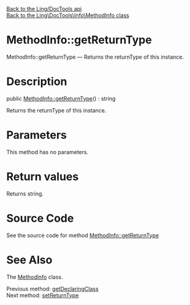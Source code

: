 [Back to the Ling/DocTools api](https://github.com/lingtalfi/DocTools/blob/master/doc/api/Ling/DocTools.md)<br>
[Back to the Ling\DocTools\Info\MethodInfo class](https://github.com/lingtalfi/DocTools/blob/master/doc/api/Ling/DocTools/Info/MethodInfo.md)


MethodInfo::getReturnType
================



MethodInfo::getReturnType — Returns the returnType of this instance.




Description
================


public [MethodInfo::getReturnType](https://github.com/lingtalfi/DocTools/blob/master/doc/api/Ling/DocTools/Info/MethodInfo/getReturnType.md)() : string




Returns the returnType of this instance.




Parameters
================

This method has no parameters.


Return values
================

Returns string.








Source Code
===========
See the source code for method [MethodInfo::getReturnType](https://github.com/lingtalfi/DocTools/blob/master/Info/MethodInfo.php#L230-L233)


See Also
================

The [MethodInfo](https://github.com/lingtalfi/DocTools/blob/master/doc/api/Ling/DocTools/Info/MethodInfo.md) class.

Previous method: [getDeclaringClass](https://github.com/lingtalfi/DocTools/blob/master/doc/api/Ling/DocTools/Info/MethodInfo/getDeclaringClass.md)<br>Next method: [setReturnType](https://github.com/lingtalfi/DocTools/blob/master/doc/api/Ling/DocTools/Info/MethodInfo/setReturnType.md)<br>

